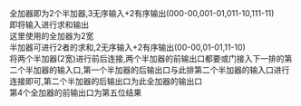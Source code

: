 全加器即为2个半加器,3无序输入+2有序输出(000-00,001-01,011-10,111-11)  
即将输入进行求和输出  
这里使用的全加器为2宽  
半加器可进行2者的求和,2无序输入+2有序输出(00-00,01-01,11-10)  
将两个半加器(2宽)进行前后连接,两个半加器的前输出口都要或门接入下一排的第二个半加器的输入口,第一个半加器的后输出口与此排第二个半加器的输入口进行连接即可,第二个半加器的后输出口为此全加器的输出口  
第4个全加器的前输出口为第五位结果
